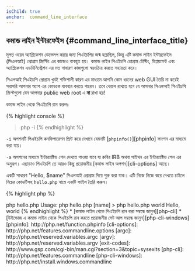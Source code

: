 ```yaml
---
isChild: true
anchor:  command_line_interface
---
```


## কমান্ড লাইন ইন্টারফেইস {#command_line_interface_title}

মূলত ওয়েব অ্যাপ্লিকেশন ডেভেলপ করার জন্য পিএইচপির জন্ম হয়েছিল, কিন্তু এটি কমান্ড লাইন ইন্টারফেইস (সিএলআই) প্রোগ্রাম স্ক্রিপ্টিং এর কাজেও ব্যবহৃত হয়।
কমান্ড লাইন পিএইচপি প্রোগ্রাম টেস্টিং, ডিপ্লয়মেন্ট এবং অ্যাপ্লিকেশন এডমিনিস্ট্রেশন এর মত সাধারণ কাজগুলো স্বয়ংক্রিয় করতে সহায়তা করে।

সিএলআই পিএইচপি প্রোগ্রাম খুবই শক্তিশালী কারণ এর মাধ্যমে আপনি কোন ধরনের web GUI তৈরি না করেই সরাসরি আপনার অ্যাপ এর কোডকে ব্যবহার
করতে পারেন। তবে খেয়াল রাখতে হবে যে আপনার সিএলআই পিএইচপি স্ক্রিপ্টগুলো যেন আপনার public web root এ **না** রাখা হয়!

কমান্ড লাইন থেকে পিএইচপি রান করুনঃ

{% highlight console %}
> php -i
{% endhighlight %}

`-i` অপশনটি পিএইচপি কনফিগারেশন প্রিন্ট করে দেখাবে যেমনটি [`phpinfo()`][phpinfo] ফাংশন এর মাধ্যমে করা যায়।

`-a` অপশনের মাধ্যমে ইন্টার‍্যাক্টিভ শেল দেখতে পাওয়া যাবে যা রুবির IRB অথবা পাইথন এর ইন্টার‍্যাক্টিভ শেল এর অনুরূপ। এছাড়াও পিএইচপি তে
আরও কিছু প্রয়োজনীয় [কমান্ড লাইন অপশন][cli-options] আছে।

একটি সাধারণ "Hello, $name" সিএলআই প্রোগ্রাম দিয়ে শুরু করা যাক। এটি নিজে নিজে করে দেখতে চাইলে নিচের কোডটিসহ `hello.php` নামে একটি ফাইল তৈরি করুন।

{% highlight php %}
<?php
if ($argc !== 2) {
    echo "Usage: php hello.php [name].\n";
    exit(1);
}
$name = $argv[1];
echo "Hello, $name\n";
{% endhighlight %}

আপনার স্ক্রিপ্টটি যে আর্গুমেন্ট দিয়ে রান করা হবে তার উপর ভিত্তি করে পিএইচপি দুটি বিশেষ ভেরিয়েবল সেট করে। [`$argc`][argc] হল একটি ইন্টেজার
ভেরিয়েবল যেখানে আছে আর্গুমেন্ট *count* এবং [`$argv`][argv] হল একটি অ্যারে ভেরিয়েবল যেখানে আছে প্রত্যেকটি আর্গুমেন্ট এর *value*।
প্রথম আর্গুমেন্টটি সবসময় হয় আপনার পিএইচপি স্ক্রিপ্ট ফাইল এর নামে, এক্ষেত্রে `hello.php`।

`exit()` এক্সপ্রেশনটি একটি অশূন্য সংখ্যার সাথে ব্যবহার করা হয় যাতে করে শেল বুঝতে পারে যে কমান্ড ফেইল করেছে। সাধারণভাবে ব্যবহৃত
exit কোডগুলো [এখান][exit-codes] থেকে পেতে পারেন।

উপরের স্ক্রিপ্টটি কমান্ড লাইন থেকে রান করুনঃ

{% highlight console %}
> php hello.php
Usage: php hello.php [name]
> php hello.php world
Hello, world
{% endhighlight %}


 * [কমান্ড লাইন থেকে পিএইচপি রান করা সম্বন্ধে জানুন][php-cli]
 * [উইন্ডোজ এ কমান্ড লাইন থেকে পিএইচপি রান করতে প্রয়োজনীয় সেট আপ সম্বন্ধে জানুন][php-cli-windows]


[phpinfo]: http://php.net/function.phpinfo
[cli-options]: http://php.net/features.commandline.options
[argc]: http://php.net/reserved.variables.argc
[argv]: http://php.net/reserved.variables.argv
[exit-codes]: http://www.gsp.com/cgi-bin/man.cgi?section=3&amp;topic=sysexits
[php-cli]: http://php.net/features.commandline
[php-cli-windows]: http://php.net/install.windows.commandline
